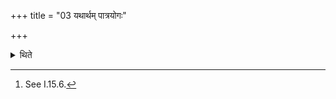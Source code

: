 +++
title = "03 यथार्थम् पात्रयोगः"

+++

<details><summary>थिते</summary>

3. The arrangement of the utensils should be done in ac cordance with the requirement.[^1]   

[^1]: See I.15.6.  
</details>
